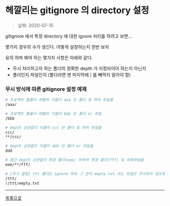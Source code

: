 # 헤깔리는 gitignore 의 directory 설정

> 날짜: 2020-07-15

gitignore 에서 특정 directory 에 대한 ignore 처리를 하려고 보면...

몇가지 경우의 수가 생긴다. 어떻게 설정하는지 한번 보자

유의 하며 봐야 하는 몇가지 사항은 아래와 같다.

- 무시 처리하고자 하는 폴더의 정확한 depth 가 지정되어야 하는지 아닌지
- 폴더인지 파일인지 (폴더라면 맨 마지막에 / 를 빼먹지 말아야 함)

### 무시 방식에 따른 gitignore 설정 예제

```bash
# 프로젝트 홈폴더 레벨의 이름이 aaa 인 폴더 및 하위 파일들
/aaa/

# 프로젝트 홈폴더 레벨의 이름이 bbb 인 폴더 or 파일
/bbb

# depth 상관없이 이름이 ccc 인 폴더 및 하위 파일들
ccc/
**/ccc/

# depth 상관없이 이름이 ddd 인 폴더 or 파일들
ddd

# 중간 depth 상관없이 특정 폴더(eee) 하위의 특정 폴더(fff) 및 하위파일들
eee/**/fff/

# [추가 꿀팁] ttt 폴더는 ignore 하되 그 안의 empty.txt 라는 파일은 무시하지 않도록
/ttt/
!/ttt/empty.txt
```

---

[목록으로](https://shiwoo-park.github.io/blog)
